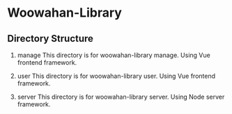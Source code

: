 # Woowahan-Library
## Directory Structure
1. manage
This directory is for woowahan-library manage. Using Vue frontend framework.

2. user
This directory is for woowahan-library user. Using Vue frontend framework.

3. server
This directory is for woowahan-library server. Using Node server framework.
